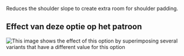 Reduces the shoulder slope to create extra room for shoulder padding.

## Effect van deze optie op het patroon

![This image shows the effect of this option by superimposing several variants that have a different value for this option](simone_shoulderslopereduction_sample.svg "Effect of this option on the pattern")
